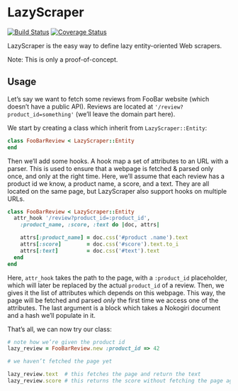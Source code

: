 # LazyScraper

[![Build Status](https://travis-ci.org/bfontaine/LazyScraper.png)](https://travis-ci.org/bfontaine/LazyScraper)
[![Coverage Status](https://coveralls.io/repos/bfontaine/LazyScraper/badge.png)](https://coveralls.io/r/bfontaine/LazyScraper)

LazyScraper is the easy way to define lazy entity-oriented Web scrapers.

Note: This is only a proof-of-concept.

## Usage

Let’s say we want to fetch some reviews from FooBar website (which doesn’t have
a public API). Reviews are located at `'/review?product_id=something'` (we’ll
leave the domain part here).

We start by creating a class which inherit from `LazyScraper::Entity`:

```rb
class FooBarReview < LazyScraper::Entity
end
```

Then we’ll add some hooks. A hook map a set of attributes to an URL with a
parser.  This is used to ensure that a webpage is fetched & parsed only once,
and only at the right time. Here, we’ll assume that each review has a product id
we know, a product name, a score, and a text. They are all located on the
same page, but LazyScraper also support hooks on multiple URLs.

```rb
class FooBarReview < LazyScraper::Entity
  attr_hook '/review?product_id=:product_id',
    :product_name, :score, :text do |doc, attrs|

    attrs[:product_name] = doc.css('#product .name').text
    attrs[:score]        = doc.css('#score').text.to_i
    attrs[:text]         = doc.css('#text').text
  end
end
```

Here, `attr_hook` takes the path to the page, with a `:product_id` placeholder,
which will later be replaced by the actual `product_id` of a review. Then, we
gives it the list of attributes which depends on this webpage. This way, the
page will be fetched and parsed *only* the first time we access one of the
attributes. The last argument is a block which takes a Nokogiri document and a
hash we’ll populate in it.

That’s all, we can now try our class:

```rb
# note how we’re given the product id
lazy_review = FooBarReview.new :product_id => 42

# we haven’t fetched the page yet

lazy_review.text  # this fetches the page and return the text
lazy_review.score # this returns the score without fetching the page again
```

